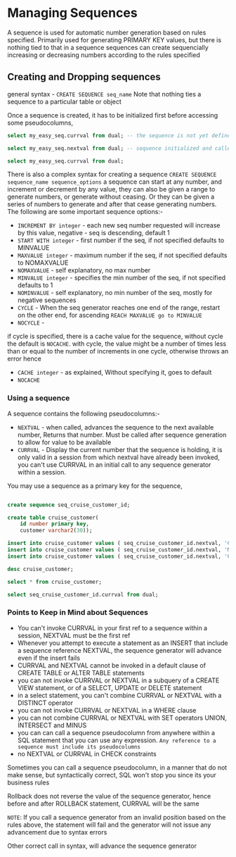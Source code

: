 # Managing Sequences

A sequence is used for automatic number generation based on rules specified. Primarily used for generating PRIMARY KEY values, but there is nothing tied to that in a sequence
sequences can create sequencially increasing or decreasing numbers according to the rules specified

## Creating and Dropping sequences

general syntax - `CREATE SEQUENCE seq_name`
Note that nothing ties a sequence to a particular table or object

Once a sequence is created, it has to be initialized first before accessing some pseudocolumns,

```sql
select my_easy_seq.currval from dual; -- the sequence is not yet defined

select my_easy_seq.nextval from dual; -- sequence initialized and called

select my_easy_seq.currval from dual;
```

There is also a complex syntax for creating a sequence
`CREATE SEQUENCE sequence_name sequence_options`
a sequence can start at any number, and increment or decrement by any value, they can also be given a range to generate numbers, or generate without ceasing. Or they can be given a series of numbers to generate and after that cease generating numbers.
The following are some important sequence options:-

- `INCREMENT BY integer` - each new seq number requested will increase by this value, negative - seq is descending, default 1
- `START WITH integer` - first number if the seq, if not specified defaults to MINVALUE
- `MAXVALUE integer` - maximum number if the seq, if not specified defaults to NOMAXVALUE
- `NOMAXVALUE` - self explanatory, no max number
- `MINVALUE integer` - specifies the min number of the seq, if not specified defaults to 1
- `NOMINVALUE` - self explanatory, no min number of the seq, mostly for negative sequences
- `CYCLE` - When the seq generator reaches one end of the range, restart on the other end, for ascending `REACH MAXVALUE go to MINVALUE`
- `NOCYCLE` -

if cycle is specified, there is a cache value for the sequence, without cycle the default is `NOCACHE`. with cycle, the value might be a number of times less than or equal to the number of increments in one cycle, otherwise throws an error
hence

- `CACHE integer` - as explained, Without specifying it, goes to default
- `NOCACHE`

### Using a sequence

A sequence contains the following pseudocolumns:-

- `NEXTVAL` - when called, advances the sequence to the next available number, Returns that number. Must be called after sequence generation to allow for value to be available
- `CURRVAL` - Display the current number that the sequence is holding, it is only valid in a session from which nextval have already been invoked, you can't use CURRVAL in an initial call to any sequence generator within a session.

You may use a sequence as a primary key for the sequence,

```sql

create sequence seq_cruise_customer_id;

create table cruise_customer(
    id number primary key,
    customer varchar2(30));

insert into cruise_customer values ( seq_cruise_customer_id.nextval, 'Combinenga');
insert into cruise_customer values ( seq_cruise_customer_id.nextval, 'Man Water');
insert into cruise_customer values ( seq_cruise_customer_id.nextval, 'Catrimah Richie');

desc cruise_customer;

select * from cruise_customer;

select seq_cruise_customer_id.currval from dual;
```

### Points to Keep in Mind about Sequences

- You can't invoke CURRVAL in your first ref to a sequence within a session, NEXTVAL must be the first ref
- Whenever you attempt to execute a statement as an INSERT that include a sequence reference NEXTVAL, the sequence generator will advance even if the insert fails
- CURRVAL and NEXTVAL cannot be invoked in a default clause of CREATE TABLE or ALTER TABLE statements
- you can not invoke CURRVAL or NEXTVAL in a subquery of a CREATE VIEW statement, or of a SELECT, UPDATE or DELETE statement
- in a select statement, you can't combine CURRVAL or NEXTVAL with a DISTINCT operator
- you can not invoke CURRVAL or NEXTVAL in a WHERE clause
- you can not combine CURRVAL or NEXTVAL with SET operators UNION, INTERSECT and MINUS
- you can can call a sequence pseudocolumn from anywhere within a SQL statement that you can use any expression. `Any reference to a sequence must include its pseudocolumns`
- no NEXTVAL or CURRVAL in CHECK constraints

Sometimes you can call a sequence pseudocolumn, in a manner that do not make sense, but syntactically correct, SQL won't stop you since its your business rules

Rollback does not reverse the value of the sequence generator, hence before and after ROLLBACK statement, CURRVAL will be the same

`NOTE`: If you call a sequence generator from an invalid position based on the rules above, the statement will fail and the generator will not issue any advancement due to syntax errors

Other correct call in syntax, will advance the sequence generator
